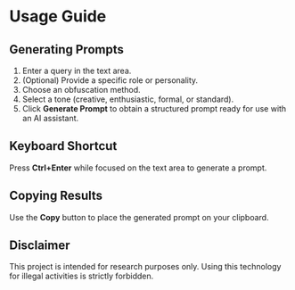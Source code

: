 # Usage Guide

## Generating Prompts
1. Enter a query in the text area.
2. (Optional) Provide a specific role or personality.
3. Choose an obfuscation method.
4. Select a tone (creative, enthusiastic, formal, or standard).
5. Click **Generate Prompt** to obtain a structured prompt ready for use with an AI assistant.

## Keyboard Shortcut
Press **Ctrl+Enter** while focused on the text area to generate a prompt.

## Copying Results
Use the **Copy** button to place the generated prompt on your clipboard.

## Disclaimer
This project is intended for research purposes only. Using this technology for illegal activities is strictly forbidden.
